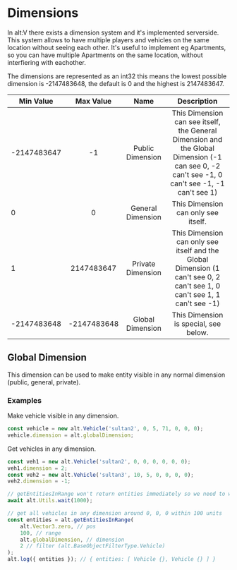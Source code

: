 # Dimensions

In alt:V there exists a dimension system and it's implemented serverside. This system allows to have multiple players and vehicles on the same location without seeing each other. It's useful to implement eg Apartments, so you can have multiple Apartments on the same location, without interfiering with eachother.

The dimensions are represented as an int32 this means the lowest possible dimension is -2147483648, the default is 0 and the highest is 2147483647.


| Min Value   |              Max Value             |         Name           |   Description |
| ------ | :-------------------------------: | :-------------------------------: | :-------------------------------------------------------: |
| -2147483647   |   -1          |   Public Dimension    | This Dimension can see itself, the General Dimension and the Global Dimension (-1 can see 0, -2 can't see -1, 0 can't see -1, -1 can't see 1) |
|   0           |   0           |  General Dimension    | This Dimension can only see itself. |
|   1           |   2147483647  |   Private Dimension   | This Dimension can only see itself and the Global Dimension (1 can't see 0, 2 can't see 1, 0 can't see 1, 1 can't see -1)
|   -2147483648 |   -2147483648 |   Global Dimension    | This Dimension is special, see below. |

## Global Dimension

This dimension can be used to make entity visible in any normal dimension (public, general, private).

### Examples

Make vehicle visible in any dimension.

```js
const vehicle = new alt.Vehicle('sultan2', 0, 5, 71, 0, 0, 0);
vehicle.dimension = alt.globalDimension;
```

Get vehicles in any dimension.

```js
const veh1 = new alt.Vehicle('sultan2', 0, 0, 0, 0, 0, 0);
veh1.dimension = 2;
const veh2 = new alt.Vehicle('sultan3', 10, 5, 0, 0, 0, 0);
veh2.dimension = -1;

// getEntitiesInRange won't return entities immediately so we need to wait some time
await alt.Utils.wait(1000);

// get all vehicles in any dimension around 0, 0, 0 within 100 units
const entities = alt.getEntitiesInRange(
    alt.Vector3.zero, // pos
    100, // range
    alt.globalDimension, // dimension
    2 // filter (alt.BaseObjectFilterType.Vehicle)
);
alt.log({ entities }); // { entities: [ Vehicle {}, Vehicle {} ] }
```
